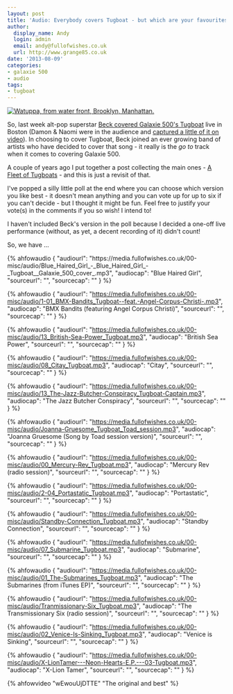 ```yaml
---
layout: post
title: 'Audio: Everybody covers Tugboat - but which are your favourites?'
author:
  display_name: Andy
  login: admin
  email: andy@fullofwishes.co.uk
  url: http://www.grange85.co.uk
date: '2013-08-09'
categories:
- galaxie 500
- audio
tags:
- tugboat
---
```

<p><a href="http://www.flickr.com/photos/nypl/3109773979/" title="Watuppa, from water front, Brooklyn, Manhattan. by New York Public Library, on Flickr"><img class="aligncenter" src="https://farm4.staticflickr.com/3038/3109773979_67246b3017.jpg" alt="Watuppa, from water front, Brooklyn, Manhattan."></a></p>
<p>So, last week alt-pop superstar <a href="/2013/08/04/beck-covers-galaxie-500/">Beck covered Galaxie 500's Tugboat</a> live in Boston (Damon & Naomi were in the audience and <a href="http://youtu.be/evVnT-4hs6U">captured a little of it on video</a>). In choosing to cover Tugboat, Beck joined an ever growing band of artists who have decided to cover that song - it really is the <em>go to</em> track when it comes to covering Galaxie 500. </p>
<p>A couple of years ago I put together a post collecting the main ones - <a href="/2010/06/15/audio-a-fleet-of-tugboats/" title="Audio: A fleet of Tugboats">A Fleet of Tugboats</a> - and this is just a revisit of that.</p>
<p>I've popped a silly little poll at the end where you can choose which version you like best - it doesn't mean anything and you can vote up for up to six if you can't decide - but I thought it might be fun. Feel free to justify your vote(s) in the comments if you so wish! I intend to!</p>
<p><!--more Read on for a hatful of mp3s and the poll! --></p>
<p>I haven't included Beck's version in the poll because I decided a one-off live performance (without, as yet, a decent recording of it) didn't count!</p>
<p>So, we have ...</p>
 {% ahfowaudio {
  "audiourl": "https://media.fullofwishes.co.uk/00-misc/audio/Blue_Haired_Girl_-_Blue_Haired_Girl_-_Tugboat__Galaxie_500_cover_.mp3",
  "audiocap": "Blue Haired Girl",
  "sourceurl": "",
  "sourcecap": ""
  } %}

 {% ahfowaudio {
  "audiourl": "https://media.fullofwishes.co.uk/00-misc/audio/1-01_BMX-Bandits_Tugboat--feat.-Angel-Corpus-Christi-.mp3",
  "audiocap": "BMX Bandits (featuring Angel Corpus Christi)",
  "sourceurl": "",
  "sourcecap": ""
  } %}

 {% ahfowaudio {
  "audiourl": "https://media.fullofwishes.co.uk/00-misc/audio/13_British-Sea-Power_Tugboat.mp3",
  "audiocap": "British Sea Power",
  "sourceurl": "",
  "sourcecap": ""
  } %}

 {% ahfowaudio {
  "audiourl": "https://media.fullofwishes.co.uk/00-misc/audio/08_Citay_Tugboat.mp3",
  "audiocap": "Citay",
  "sourceurl": "",
  "sourcecap": ""
  } %}

 {% ahfowaudio {
  "audiourl": "https://media.fullofwishes.co.uk/00-misc/audio/13_The-Jazz-Butcher-Conspiracy_Tugboat-Captain.mp3",
  "audiocap": "The Jazz Butcher Conspiracy",
  "sourceurl": "",
  "sourcecap": ""
  } %}

 {% ahfowaudio {
  "audiourl": "https://media.fullofwishes.co.uk/00-misc/audio/Joanna-Gruesome_Tugboat_Toad_session.mp3",
  "audiocap": "Joanna Gruesome (Song by Toad session version)",
  "sourceurl": "",
  "sourcecap": ""
  } %}

 {% ahfowaudio {
  "audiourl": "https://media.fullofwishes.co.uk/00-misc/audio/00_Mercury-Rev_Tugboat.mp3",
  "audiocap": "Mercury Rev (radio session)",
  "sourceurl": "",
  "sourcecap": ""
  } %}

 {% ahfowaudio {
  "audiourl": "https://media.fullofwishes.co.uk/00-misc/audio/2-04_Portastatic_Tugboat.mp3",
  "audiocap": "Portastatic",
  "sourceurl": "",
  "sourcecap": ""
  } %}

 {% ahfowaudio {
  "audiourl": "https://media.fullofwishes.co.uk/00-misc/audio/Standby-Connection_Tugboat.mp3",
  "audiocap": "Standby Connection",
  "sourceurl": "",
  "sourcecap": ""
  } %}

 {% ahfowaudio {
  "audiourl": "https://media.fullofwishes.co.uk/00-misc/audio/07_Submarine_Tugboat.mp3",
  "audiocap": "Submarine",
  "sourceurl": "",
  "sourcecap": ""
  } %}

 {% ahfowaudio {
  "audiourl": "https://media.fullofwishes.co.uk/00-misc/audio/01_The-Submarines_Tugboat.mp3",
  "audiocap": "The Submarines (from iTunes EP)",
  "sourceurl": "",
  "sourcecap": ""
  } %}

 {% ahfowaudio {
  "audiourl": "https://media.fullofwishes.co.uk/00-misc/audio/Tranmissionary-Six_Tugboat.mp3",
  "audiocap": "The Transmissionary Six (radio session)",
  "sourceurl": "",
  "sourcecap": ""
  } %}

 {% ahfowaudio {
  "audiourl": "https://media.fullofwishes.co.uk/00-misc/audio/02_Venice-Is-Sinking_Tugboat.mp3",
  "audiocap": "Venice is Sinking",
  "sourceurl": "",
  "sourcecap": ""
  } %}

 {% ahfowaudio {
  "audiourl": "https://media.fullofwishes.co.uk/00-misc/audio/X-LionTamer---Neon-Hearts-E.P.---03-Tugboat.mp3",
  "audiocap": "X-Lion Tamer",
  "sourceurl": "",
  "sourcecap": ""
  } %}

{% ahfowvideo "wEwouUjDTTE" "The original and best" %}

